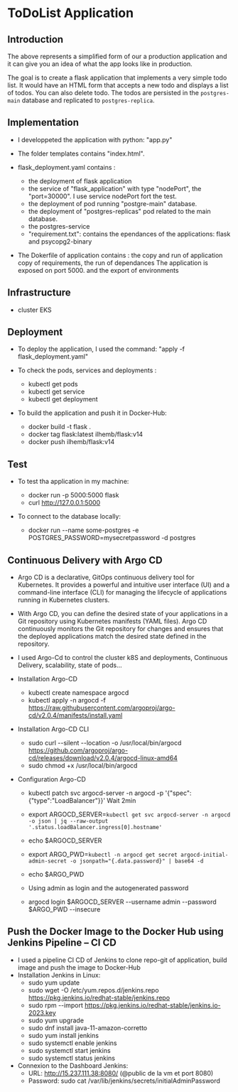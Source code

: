# ToDoList Application

## Introduction
The above represents a simplified form of our a production application and it can give you an idea of what the app looks like in production.

The goal is to create a flask application that implements a very simple todo list. It would have an HTML form that accepts a new todo and displays a list of todos. You can also delete todo.
The todos are persisted in the `postgres-main` database and replicated to `postgres-replica`.

## Implementation
* I developpeted the application with python: "app.py"

* The folder templates contains "index.html".
    
* flask_deployment.yaml contains :
  - the deployment of flask application
  - the service of "flask_application" with type "nodePort", the "port=30000". I use service nodePort fort the test.
  - the deployment of pod running "postgre-main" database.    
  - the deployment of "postgres-replicas" pod related to the main database.
  - the postgres-service
  - "requirement.txt": contains the ependances of the applications: flask and psycopg2-binary
    
* The Dokerfile of application contains : the copy and run of application copy of requirements, the run of dependances
   The application is exposed on port 5000. and the export of environments

## Infrastructure
* cluster EKS

## Deployment
* To deploy the application, I used the command: "apply -f flask_deployment.yaml"
  
* To check the pods, services and deployments :
  - kubectl get pods
  - kubectl get service
  - kubectl get deployment

* To build the application and push it in Docker-Hub:
  - docker build -t flask .
  - docker tag flask:latest ilhemb/flask:v14
  - docker push ilhemb/flask:v14

## Test
* To test tha application in my machine:
  - docker run -p 5000:5000 flask 
  - curl  http://127.0.0.1:5000
  
* To connect to the database locally:
  - docker run --name some-postgres -e POSTGRES_PASSWORD=mysecretpassword -d postgres
 
## Continuous Delivery with Argo CD
* Argo CD is a declarative, GitOps continuous delivery tool for Kubernetes. It provides a powerful and intuitive user interface (UI) and a command-line interface (CLI) for managing the lifecycle of applications running in Kubernetes clusters.

* With Argo CD, you can define the desired state of your applications in a Git repository using Kubernetes manifests (YAML files). Argo CD continuously monitors the Git repository for changes and ensures that the deployed applications match the desired state defined in the repository.

* I used Argo-Cd to control the cluster k8S and deployments, Continuous Delivery, scalability, state of pods...

* Installation Argo-CD
  - kubectl create namespace argocd
  - kubectl apply -n argocd -f https://raw.githubusercontent.com/argoproj/argo-cd/v2.0.4/manifests/install.yaml

* Installation Argo-CD CLI
  - sudo curl --silent --location -o /usr/local/bin/argocd https://github.com/argoproj/argo-cd/releases/download/v2.0.4/argocd-linux-amd64
  - sudo chmod +x /usr/local/bin/argocd

* Configuration Argo-CD
  - kubectl patch svc argocd-server -n argocd -p '{"spec": {"type":"LoadBalancer"}}'
  Wait 2min
  
  - export ARGOCD_SERVER=`kubectl get svc argocd-server -n argocd -o json | jq --raw-output '.status.loadBalancer.ingress[0].hostname'`
  - echo $ARGOCD_SERVER
  - export ARGO_PWD=`kubectl -n argocd get secret argocd-initial-admin-secret -o jsonpath="{.data.password}" | base64 -d`
  - echo $ARGO_PWD
  - Using admin as login and the autogenerated password
  - argocd login $ARGOCD_SERVER --username admin --password $ARGO_PWD --insecure
## Push the Docker Image to the Docker Hub using Jenkins Pipeline – CI CD 
  * I used a pipeline CI CD of Jenkins to clone repo-git of application, build image and push the image to Docker-Hub
  * Installation Jenkins in Linux:
    - sudo yum update 
    - sudo wget -O /etc/yum.repos.d/jenkins.repo https://pkg.jenkins.io/redhat-stable/jenkins.repo
    - sudo rpm --import https://pkg.jenkins.io/redhat-stable/jenkins.io-2023.key
    - sudo yum upgrade
    - sudo dnf install java-11-amazon-corretto
    - sudo yum install jenkins
    - sudo systemctl enable jenkins
    - sudo systemctl start jenkins
    - sudo systemctl status jenkins
  * Connexion to the Dashboard Jenkins:
    - URL: http://15.237.111.38:8080/ (@public de la vm et port 8080)
    - Password: sudo cat /var/lib/jenkins/secrets/initialAdminPassword
      
    

   
